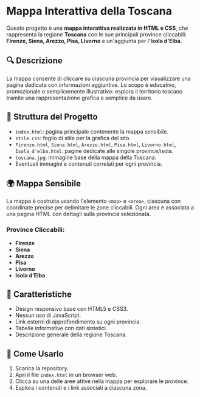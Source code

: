 # Mappa Interattiva della Toscana

Questo progetto è una **mappa interattiva realizzata in HTML e CSS**, che rappresenta la regione **Toscana** con le sue principali province cliccabili: **Firenze, Siena, Arezzo, Pisa, Livorno** e un'aggiunta per l'**Isola d'Elba**.

## 🔍 Descrizione

La mappa consente di cliccare su ciascuna provincia per visualizzare una pagina dedicata con informazioni aggiuntive. Lo scopo è educativo, promozionale o semplicemente illustrativo: esplora il territorio toscano tramite una rappresentazione grafica e semplice da usare.

## 📂 Struttura del Progetto

- `index.html`: pagina principale contenente la mappa sensibile.
- `stile.css`: foglio di stile per la grafica del sito.
- `Firenze.html`, `Siena.html`, `Arezzo.html`, `Pisa.html`, `Livorno.html`, `Isola_d'elba.html`: pagine dedicate alle singole province/isola.
- `toscana.jpg`: immagine base della mappa della Toscana.
- Eventuali immagini e contenuti correlati per ogni provincia.

## 🌍 Mappa Sensibile

La mappa è costruita usando l'elemento `<map>` e `<area>`, ciascuna con coordinate precise per delimitare le zone cliccabili. Ogni area è associata a una pagina HTML con dettagli sulla provincia selezionata.

### Province Cliccabili:

- **Firenze**
- **Siena**
- **Arezzo**
- **Pisa**
- **Livorno**
- **Isola d’Elba**

## 📌 Caratteristiche

- Design responsivo base con HTML5 e CSS3.
- Nessun uso di JavaScript.
- Link esterni di approfondimento su ogni provincia.
- Tabelle informative con dati sintetici.
- Descrizione generale della regione Toscana.

## 🚀 Come Usarlo

1. Scarica la repository.
2. Apri il file `index.html` in un browser web.
3. Clicca su una delle aree attive nella mappa per esplorare le province.
4. Esplora i contenuti e i link associati a ciascuna zona.
